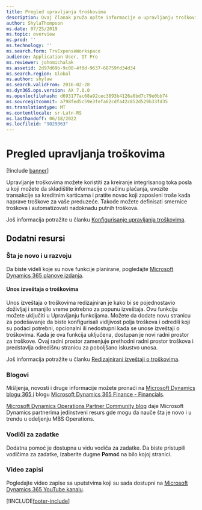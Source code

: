 ```yaml
---
title: Pregled upravljanja troškovima
description: Ovaj članak pruža opšte informacije o upravljanju troškovima i veze ka dodatnim resursima. Upravljanje troškovima možete koristiti za kreiranje integrisanog toka posla u koji možete da skladištite informacije o načinu plaćanja, uvozite transakcije sa kreditnim karticama i pratite novac koji zaposleni troše kada naprave troškove za vaše preduzeće.
author: ShylaThompson
ms.date: 07/25/2019
ms.topic: overview
ms.prod: ''
ms.technology: ''
ms.search.form: TrvExpenseWorkspace
audience: Application User, IT Pro
ms.reviewer: johnmichalak
ms.assetid: 2d97d69b-9c08-4f0d-9637-68759fd34d34
ms.search.region: Global
ms.author: shylaw
ms.search.validFrom: 2016-02-28
ms.dyn365.ops.version: AX 7.0.0
ms.openlocfilehash: d693177ac68a92cec3893b4126a0bd7c79e0bb74
ms.sourcegitcommit: a798fed5c59e3fefa62cdfa42c852d529b33fd35
ms.translationtype: MT
ms.contentlocale: sr-Latn-RS
ms.lasthandoff: 06/18/2022
ms.locfileid: "9029363"
---
```

# <a name="expense-management-overview"></a>Pregled upravljanja troškovima

[!include [banner](../includes/banner.md)]

Upravljanje troškovima možete koristiti za kreiranje integrisanog toka posla u koji možete da skladištite informacije o načinu plaćanja, uvozite transakcije sa kreditnim karticama i pratite novac koji zaposleni troše kada naprave troškove za vaše preduzeće. Takođe možete definisati smernice troškova i automatizovati nadoknadu putnih troškova.

Još informacija potražite u članku [Konfigurisanje upravljanja troškovima](plan-expense-management.md).

## <a name="additional-resources"></a>Dodatni resursi

### <a name="whats-new-and-in-development"></a>Šta je novo i u razvoju

Da biste videli koje su nove funkcije planirane, pogledajte [Microsoft Dynamics 365 planove izdanja](/dynamics365/release-plans/).

#### <a name="expense-report-entry"></a>Unos izveštaja o troškovima

Unos izveštaja o troškovima redizajniran je kako bi se pojednostavio doživljaj i smanjilo vreme potrebno za popunu izveštaja. Ovu funkciju možete uključiti u Upravljanju funkcijama. Možete da dodate novu stranicu za podešavanje da biste konfigurisali vidljivost polja troškova i odredili koji su podaci potrebni, opcionalni ili nedostupni kada se unose izveštaji o troškovima. Kada je ova funkcija uključena, dostupan je novi radni prostor za troškove. Ovaj radni prostor zamenjuje prethodni radni prostor troškova i predstavlja odredišnu stranicu za poboljšano iskustvo unosa.

Još informacija potražite u članku [Redizajnirani izveštaji o troškovima](ExpenseWorkspaceNew.md).

### <a name="blogs"></a>Blogovi

Mišljenja, novosti i druge informacije možete pronaći na [Microsoft Dynamics blogu 365 i](https://community.dynamics.com/b/msftdynamicsblog?c=Enterprise) blogu [Microsoft Dynamics 365 Finance - Financials](https://community.dynamics.com/365/financeandoperations/b/financials).

[Microsoft Dynamics Operations Partner Community blog](https://community.dynamics.com/partner/b/operationspartnercommunityblog) daje Microsoft Dynamics partnerima jedinstveni resurs gde mogu da nauče šta je novo i u trendu u odeljenju MBS Operations.

### <a name="task-guides"></a>Vodiči za zadatke

Dodatna pomoć je dostupna u vidu vodiča za zadatke. Da biste pristupili vodičima za zadatke, izaberite dugme **Pomoć** na bilo kojoj stranici.

### <a name="videos"></a>Video zapisi

Pogledajte video zapise sa uputstvima koji su sada dostupni na [Microsoft Dynamics 365 YouTube kanalu](https://www.youtube.com/channel/UCJGCg4rB3QSs8y_1FquelBQ).


[!INCLUDE[footer-include](../includes/footer-banner.md)]